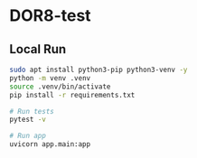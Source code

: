 # DOR8-test

## Local Run

```sh
sudo apt install python3-pip python3-venv -y
python -m venv .venv
source .venv/bin/activate
pip install -r requirements.txt

# Run tests
pytest -v

# Run app
uvicorn app.main:app

```